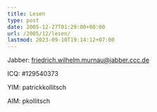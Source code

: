 ```yaml
---
title: Lesen
type: post
date: 2005-12-27T01:29:00+00:00
url: /2005/12/lesen/
lastmod: 2023-09-10T19:14:12+07:00
---
```

Jabber: friedrich.wilhelm.murnau@jabber.ccc.de

ICQ: #129540373

YIM: patrickkollitsch

AIM: pkollitsch
